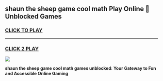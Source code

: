 
## shaun the sheep game cool math Play Online 👋 Unblocked Games
<h3>
<a href="https://news.freeplayer.one?title=shaun_the_sheep_game_cool_math&ref=17CMG">CLICK TO PLAY</a></h3>
<hr>

<h3>
<a href="https://news.freeplayer.one?title=shaun_the_sheep_game_cool_math&ref=17CMG">CLICK 2 PLAY</a>
  
</h3>

<a href="https://news.freeplayer.one?title=shaun_the_sheep_game_cool_math&ref=17CMG/"><img src="https://clearcache.store/games.png"></a>


**shaun the sheep game cool math games unblocked: Your Gateway to Fun and Accessible Online Gaming**
